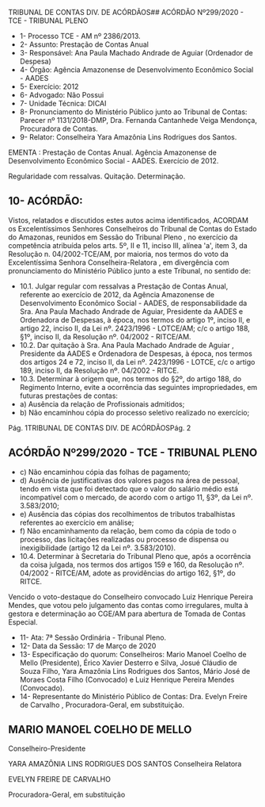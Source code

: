 TRIBUNAL DE CONTAS DIV. DE ACÓRDÃOS## ACÓRDÃO Nº299/2020 - TCE - TRIBUNAL PLENO

- 1- Processo TCE - AM nº 2386/2013.
- 2- Assunto: Prestação de Contas Anual
- 3- Responsável: Ana Paula Machado Andrade de Aguiar (Ordenador de Despesa)
- 4- Órgão: Agência Amazonense de Desenvolvimento Econômico Social - AADES
- 5- Exercício: 2012
- 6- Advogado: Não Possui
- 7- Unidade Técnica: DICAI
- 8- Pronunciamento  do  Ministério  Público  junto  ao  Tribunal  de  Contas: Parecer  nº 1131/2018-DMP, Dra. Fernanda Cantanhede Veiga Mendonça, Procuradora de Contas.
- 9- Relator: Conselheira Yara Amazônia Lins Rodrigues dos Santos.

EMENTA : Prestação  de  Contas  Anual.  Agência Amazonense de Desenvolvimento Econômico Social - AADES. Exercício de 2012.

Regularidade com ressalvas. Quitação. Determinação.

## 10-  ACÓRDÃO:

Vistos, relatados e discutidos estes autos acima identificados, ACORDAM os Excelentíssimos Senhores Conselheiros do Tribunal de Contas do Estado do Amazonas, reunidos em Sessão do Tribunal Pleno , no exercício da competência atribuída pelos arts. 5º, II e 11, inciso III, alínea 'a', item 3, da Resolução n. 04/2002-TCE/AM, por maioria, nos termos do voto da Excelentíssima Senhora Conselheira-Relatora ,  em  divergência com pronunciamento do Ministério Público junto a este Tribunal, no sentido de:

- 10.1. Julgar regular com ressalvas a Prestação de Contas Anual, referente ao  exercício  de  2012,  da  Agência  Amazonense  de  Desenvolvimento Econômico  Social  -  AADES,  de  responsabilidade da Sra. Ana  Paula Machado Andrade de Aguiar, Presidente da AADES e Ordenadora de Despesas, à época, nos termos do artigo 1º, inciso II, e artigo 22, inciso II, da Lei nº. 2423/1996 - LOTCE/AM; c/c o artigo 188, §1º, inciso II, da Resolução nº. 04/2002 - RITCE/AM.
- 10.2. Dar quitação à Sra. Ana Paula Machado Andrade de Aguiar , Presidente da AADES e Ordenadora de Despesas, à época, nos termos dos artigos 24 e 72, inciso II, da Lei nº. 2423/1996 - LOTCE, c/c o artigo 189, inciso II, da Resolução nº. 04/2002 - RITCE.
- 10.3. Determinar à  origem que,  nos  termos  do  §2º,  do  artigo  188,  do Regimento Interno, evite a ocorrência das seguintes impropriedades, em futuras prestações de contas:
- a) Ausência da relação de Profissionais admitidos;
- b) Não encaminhou cópia do processo seletivo realizado no exercício;

Pág. 1TRIBUNAL DE CONTAS DIV. DE ACÓRDÃOSPág. 2

## ACÓRDÃO Nº299/2020 - TCE - TRIBUNAL PLENO

- c) Não encaminhou cópia das folhas de pagamento;
- d) Ausência de justificativas dos valores pagos na área de pessoal, tendo em vista que foi detectado que o valor do salário médio está incompatível com o mercado, de acordo com o artigo 11, §3º, da Lei nº. 3.583/2010;
- e) Ausência  das  cópias  dos  recolhimentos  de  tributos  trabalhistas referentes ao exercício em análise;
- f) Não  encaminhamento  da  relação,  bem  como  da  cópia  de  todo  o processo, das licitações realizadas ou processo de dispensa ou inexigibilidade (artigo 12 da Lei nº. 3.583/2010).
- 10.4. Determinar à  Secretaria do Tribunal Pleno que, após a ocorrência da coisa  julgada,  nos  termos  dos  artigos  159  e  160,  da  Resolução  nº. 04/2002  -  RITCE/AM,  adote  as  providências  do  artigo  162, §1º, do RITCE.

Vencido  o  voto-destaque  do  Conselheiro  convocado  Luiz  Henrique  Pereira Mendes,  que  votou  pelo  julgamento  das  contas  como  irregulares,  multa  à  gestora  e determinação ao CGE/AM para abertura de Tomada de Contas Especial.

- 11-  Ata: 7ª Sessão Ordinária - Tribunal Pleno.
- 12-  Data da Sessão: 17 de Março de 2020
- 13-  Especificação do quorum: Conselheiros: Mario Manoel Coelho de Mello (Presidente), Érico  Xavier  Desterro  e  Silva,  Josué  Cláudio  de  Souza  Filho,  Yara  Amazônia  Lins Rodrigues dos Santos, Mário José de Moraes Costa Filho (Convocado) e Luiz Henrique Pereira Mendes (Convocado).
- 14-  Representante do Ministério Público de Contas: Dra. Evelyn Freire de Carvalho , Procuradora-Geral, em substituição.

## MARIO MANOEL COELHO DE MELLO

Conselheiro-Presidente

YARA AMAZÔNIA LINS RODRIGUES DOS SANTOS Conselheira Relatora

EVELYN FREIRE DE CARVALHO

Procuradora-Geral, em substituição